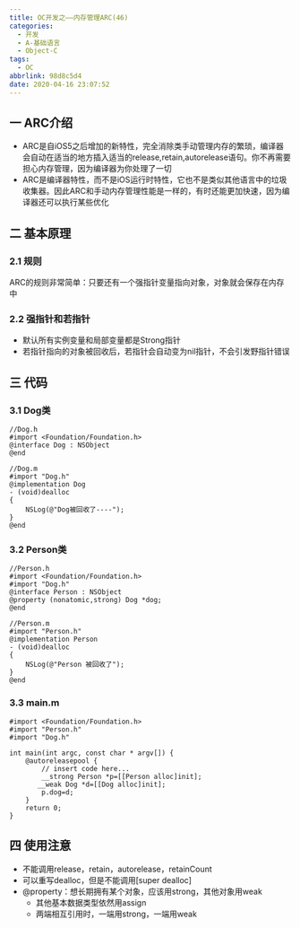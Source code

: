 ```yaml
---
title: OC开发之——内存管理ARC(46)
categories:
  - 开发
  - A-基础语言
  - Object-C
tags:
  - OC
abbrlink: 98d8c5d4
date: 2020-04-16 23:07:52
---
```

## 一 ARC介绍

* ARC是自iOS5之后增加的新特性，完全消除类手动管理内存的繁琐，编译器会自动在适当的地方插入适当的release,retain,autorelease语句。你不再需要担心内存管理，因为编译器为你处理了一切
* ARC是编译器特性，而不是iOS运行时特性，它也不是类似其他语言中的垃圾收集器。因此ARC和手动内存管理性能是一样的，有时还能更加快速，因为编译器还可以执行某些优化

<!--more-->

## 二 基本原理

### 2.1 规则

ARC的规则非常简单：只要还有一个强指针变量指向对象，对象就会保存在内存中

### 2.2 强指针和若指针

* 默认所有实例变量和局部变量都是Strong指针
* 若指针指向的对象被回收后，若指针会自动变为nil指针，不会引发野指针错误

## 三 代码

### 3.1 Dog类

```
//Dog.h
#import <Foundation/Foundation.h>
@interface Dog : NSObject
@end

//Dog.m
#import "Dog.h"
@implementation Dog
- (void)dealloc
{
    NSLog(@"Dog被回收了----");
}
@end
```

### 3.2 Person类

```
//Person.h
#import <Foundation/Foundation.h>
#import "Dog.h"
@interface Person : NSObject
@property (nonatomic,strong) Dog *dog;
@end

//Person.m
#import "Person.h"
@implementation Person
- (void)dealloc
{
    NSLog(@"Person 被回收了");
}
@end
```

### 3.3 main.m

```
#import <Foundation/Foundation.h>
#import "Person.h"
#import "Dog.h"

int main(int argc, const char * argv[]) {
    @autoreleasepool {
        // insert code here...
        __strong Person *p=[[Person alloc]init];
       __weak Dog *d=[[Dog alloc]init];
        p.dog=d; 
    }
    return 0;
}

```

## 四 使用注意

* 不能调用release，retain，autorelease，retainCount
* 可以重写dealloc，但是不能调用[super dealloc]
* @property：想长期拥有某个对象，应该用strong，其他对象用weak
  - 其他基本数据类型依然用assign
  - 两端相互引用时，一端用strong，一端用weak